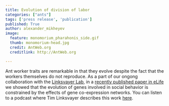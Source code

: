 ```yaml
---
title: Evolution of division of labor
categories: ["ants"]
tags: ['press release', 'publication']
published: True
author: alexander_mikheyev
image:
  feature: monomorium_pharahonis_side.gif
  thumb: monomorium-head.jpg
  credit: AntWeb.org
  creditlink: http://AntWeb.org

---
```


Ant worker traits are remarkable in that they evolve despite the fact that the workers themselves do not reproduce. As a part of our ongong collaboration with the [Linksvayer Lab](http://sites.sas.upenn.edu/linksvayer-lab), in a [recently published paper in eLife](http://elifesciences.org/content/4/e04775?_ga=1.25883067.769126097.1432248984) we showed that the evolution of genes involved in social behavior is constrained by the effects of gene co-expression networks. You can listen to a podcast where Tim Linksvayer describes this work [here](http://elifesciences.org/podcast/episode18).
